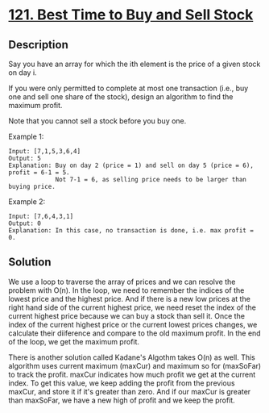 # [121. Best Time to Buy and Sell Stock](https://leetcode.com/problems/best-time-to-buy-and-sell-stock)

## Description

Say you have an array for which the ith element is the price of a given stock on day i.

If you were only permitted to complete at most one transaction (i.e., buy one and sell one share of the stock), design an algorithm to find the maximum profit.

Note that you cannot sell a stock before you buy one.

Example 1:

```
Input: [7,1,5,3,6,4]
Output: 5
Explanation: Buy on day 2 (price = 1) and sell on day 5 (price = 6), profit = 6-1 = 5.
             Not 7-1 = 6, as selling price needs to be larger than buying price.
```

Example 2:

```
Input: [7,6,4,3,1]
Output: 0
Explanation: In this case, no transaction is done, i.e. max profit = 0.
```

## Solution

We use a loop to traverse the array of prices and we can resolve the problem with O(n). In the loop, we need to remember the indices of the lowest price and the highest price. And if there is a new low prices at the right hand side of the current highest price, we need reset the index of the current highest price because we can buy a stock than sell it. Once the index of the current highest price or the current lowest prices changes, we calculate their diiference and compare to the old maximum profit. In the end of the loop, we get the maximum profit.

There is another solution called Kadane's Algothm takes O(n) as well. This algorithm uses current maximum (maxCur) and maximum so for (maxSoFar) to track the profit. maxCur indicates how much profit we get at the current index. To get this value, we keep adding the profit from the previous maxCur, and store it if it's greater than zero. And if our maxCur is greater than maxSoFar, we have a new high of profit and we keep the profit.
